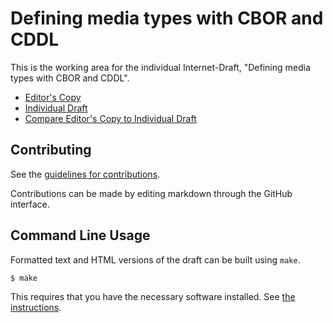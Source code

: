 # Defining media types with CBOR and CDDL

This is the working area for the individual Internet-Draft, "Defining media types with CBOR and CDDL".

* [Editor's Copy](https://cabo.github.io/cbor-media-types/#go.draft-bormann-cbor-defining-media-types.html)
* [Individual Draft](https://datatracker.ietf.org/doc/html/draft-bormann-cbor-defining-media-types)
* [Compare Editor's Copy to Individual Draft](https://cabo.github.io/cbor-media-types/#go.draft-bormann-cbor-defining-media-types.diff)


## Contributing

See the
[guidelines for contributions](https://github.com/cabo/cbor-media-types/blob/main/CONTRIBUTING.md).

Contributions can be made by editing markdown through the GitHub interface.


## Command Line Usage

Formatted text and HTML versions of the draft can be built using `make`.

```sh
$ make
```

This requires that you have the necessary software installed.  See
[the instructions](https://github.com/martinthomson/i-d-template/blob/main/doc/SETUP.md).


